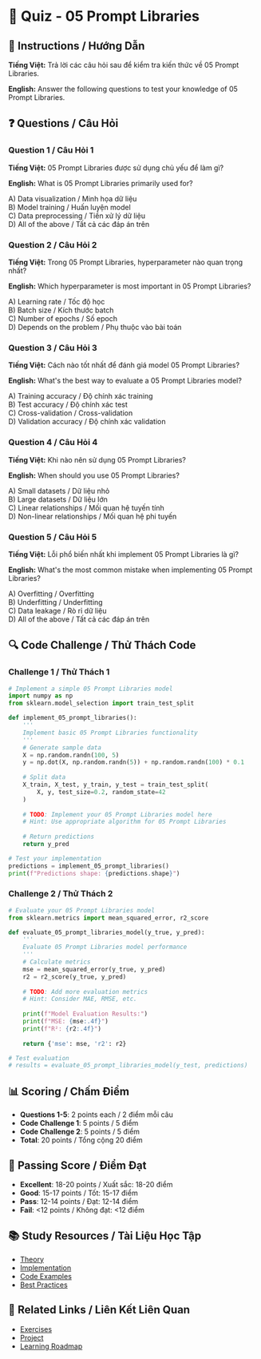 # 🧠 Quiz - 05 Prompt Libraries

## 📝 Instructions / Hướng Dẫn

**Tiếng Việt:** Trả lời các câu hỏi sau để kiểm tra kiến thức về 05 Prompt Libraries.

**English:** Answer the following questions to test your knowledge of 05 Prompt Libraries.

## ❓ Questions / Câu Hỏi

### Question 1 / Câu Hỏi 1
**Tiếng Việt:** 05 Prompt Libraries được sử dụng chủ yếu để làm gì?

**English:** What is 05 Prompt Libraries primarily used for?

A) Data visualization / Minh họa dữ liệu  
B) Model training / Huấn luyện model  
C) Data preprocessing / Tiền xử lý dữ liệu  
D) All of the above / Tất cả các đáp án trên

### Question 2 / Câu Hỏi 2
**Tiếng Việt:** Trong 05 Prompt Libraries, hyperparameter nào quan trọng nhất?

**English:** Which hyperparameter is most important in 05 Prompt Libraries?

A) Learning rate / Tốc độ học  
B) Batch size / Kích thước batch  
C) Number of epochs / Số epoch  
D) Depends on the problem / Phụ thuộc vào bài toán

### Question 3 / Câu Hỏi 3
**Tiếng Việt:** Cách nào tốt nhất để đánh giá model 05 Prompt Libraries?

**English:** What's the best way to evaluate a 05 Prompt Libraries model?

A) Training accuracy / Độ chính xác training  
B) Test accuracy / Độ chính xác test  
C) Cross-validation / Cross-validation  
D) Validation accuracy / Độ chính xác validation

### Question 4 / Câu Hỏi 4
**Tiếng Việt:** Khi nào nên sử dụng 05 Prompt Libraries?

**English:** When should you use 05 Prompt Libraries?

A) Small datasets / Dữ liệu nhỏ  
B) Large datasets / Dữ liệu lớn  
C) Linear relationships / Mối quan hệ tuyến tính  
D) Non-linear relationships / Mối quan hệ phi tuyến

### Question 5 / Câu Hỏi 5
**Tiếng Việt:** Lỗi phổ biến nhất khi implement 05 Prompt Libraries là gì?

**English:** What's the most common mistake when implementing 05 Prompt Libraries?

A) Overfitting / Overfitting  
B) Underfitting / Underfitting  
C) Data leakage / Rò rỉ dữ liệu  
D) All of the above / Tất cả các đáp án trên

## 🔍 Code Challenge / Thử Thách Code

### Challenge 1 / Thử Thách 1
```python
# Implement a simple 05 Prompt Libraries model
import numpy as np
from sklearn.model_selection import train_test_split

def implement_05_prompt_libraries():
    '''
    Implement basic 05 Prompt Libraries functionality
    '''
    # Generate sample data
    X = np.random.randn(100, 5)
    y = np.dot(X, np.random.randn(5)) + np.random.randn(100) * 0.1
    
    # Split data
    X_train, X_test, y_train, y_test = train_test_split(
        X, y, test_size=0.2, random_state=42
    )
    
    # TODO: Implement your 05 Prompt Libraries model here
    # Hint: Use appropriate algorithm for 05 Prompt Libraries
    
    # Return predictions
    return y_pred

# Test your implementation
predictions = implement_05_prompt_libraries()
print(f"Predictions shape: {predictions.shape}")
```

### Challenge 2 / Thử Thách 2
```python
# Evaluate your 05 Prompt Libraries model
from sklearn.metrics import mean_squared_error, r2_score

def evaluate_05_prompt_libraries_model(y_true, y_pred):
    '''
    Evaluate 05 Prompt Libraries model performance
    '''
    # Calculate metrics
    mse = mean_squared_error(y_true, y_pred)
    r2 = r2_score(y_true, y_pred)
    
    # TODO: Add more evaluation metrics
    # Hint: Consider MAE, RMSE, etc.
    
    print(f"Model Evaluation Results:")
    print(f"MSE: {mse:.4f}")
    print(f"R²: {r2:.4f}")
    
    return {'mse': mse, 'r2': r2}

# Test evaluation
# results = evaluate_05_prompt_libraries_model(y_test, predictions)
```

## 📊 Scoring / Chấm Điểm

- **Questions 1-5**: 2 points each / 2 điểm mỗi câu
- **Code Challenge 1**: 5 points / 5 điểm
- **Code Challenge 2**: 5 points / 5 điểm
- **Total**: 20 points / Tổng cộng 20 điểm

## 🎯 Passing Score / Điểm Đạt

- **Excellent**: 18-20 points / Xuất sắc: 18-20 điểm
- **Good**: 15-17 points / Tốt: 15-17 điểm  
- **Pass**: 12-14 points / Đạt: 12-14 điểm
- **Fail**: <12 points / Không đạt: <12 điểm

## 📚 Study Resources / Tài Liệu Học Tập

- [Theory](./THEORY_05_prompt_libraries.md)
- [Implementation](./IMPLEMENTATION_05_prompt_libraries.md)
- [Code Examples](./CODE_EXAMPLES_05_prompt_libraries.md)
- [Best Practices](./BEST_PRACTICES_05_prompt_libraries.md)

## 🔗 Related Links / Liên Kết Liên Quan

- [Exercises](./EXERCISES_05_prompt_libraries.md)
- [Project](./PROJECT_05_prompt_libraries.md)
- [Learning Roadmap](./LEARNING_ROADMAP_05_prompt_libraries.md)
